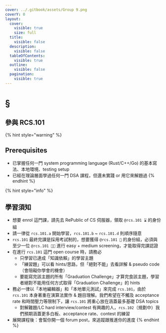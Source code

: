 ```yaml
---
cover: ../.gitbook/assets/Group 9.png
coverY: 0
layout:
  cover:
    visible: true
    size: full
  title:
    visible: false
  description:
    visible: false
  tableOfContents:
    visible: true
  outline:
    visible: false
  pagination:
    visible: true
---
```


# §&#x20;

## 參與 RCS.101

{% hint style="warning" %}
## Prerequisites

* 已掌握任何一門 system programming language (Rust/C++/Go) 的基本寫法、本地環境、testing setup
* 已經在理論層面學過任何一門 DSA 課程，但還未實踐 or 用它來解題過
{% endhint %}

{% hint style="info" %}
## 學習須知

* 想要 enrol 這門課，請先去 RePublic of CS 伺服器，領取 `@rcs.101 ⌛` 的身份組
* 請一律從 `rcs.101.a` 開始學習，`rcs.101.b` \~ `rcs.101.d` 則順序隨意
* `rcs.101` 最終完課是採用考試制的，想要獲得 `@rcs.101 🏅` 的身份組，必須與至少一位 `@rcs.101 🧑‍🏫` 進行 easy + medium screening，才能取得完課認證
* 在進行 `rcs.101` 這門 open course 時，請務必
  * 只學習已達成「知識依賴」的學習主題
  * 「練習題」可以看 hints/思路，但「絕對不能」去看詳解 & pseudo code（會阻礙你學會的機會）
  * 要能寫完該主題的所有「Graduation Challenge」才算完食該主題，學習者絕對不能用任何方式取得「Graduation Challenge」的 hints
* 務必一律以「本地編輯器」和「本地單元測試」來完成 `rcs.101`，由於 `rcs.101` 本身著重在演算法實作 & 題目理解。我們希望在不觸及 acceptance rate 和時間壓力等限制下，讓 `rcs.101` 將重心放在涵蓋最多基礎 DSA topics
  * 對解難題/LC hard interview/contest 有興趣的人，`rcs.102`（規劃中）我們預期涵蓋更多白板、acceptance rate、contest 的練習
* 展開課程後：會幫你開一個 forum post，來追蹤跟推進你的進度
{% endhint %}
